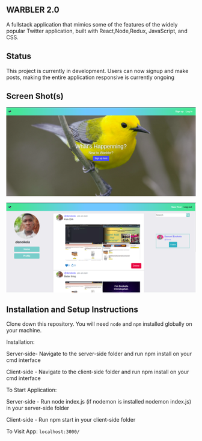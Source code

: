 ## WARBLER 2.0

A fullstack application that mimics some of the features of the widely popular Twitter application, built with React,Node,Redux, JavaScript, and CSS.

## Status

This project is currently in development. Users can now signup and make posts, making the entire application responsive is currently ongoing

## Screen Shot(s)

![Alt text](/screenshots/home.png "Home Image")

![Alt text](/screenshots/timeline.png "Timeline Image")

## Installation and Setup Instructions

Clone down this repository. You will need `node` and `npm` installed globally on your machine.

Installation:

Server-side- Navigate to the server-side folder and run npm install on your cmd interface

Client-side - Navigate to the client-side folder and run npm install on your cmd interface

To Start Application:

Server-side - Run node index.js (if nodemon is installed nodemon index.js) in your server-side folder

Client-side - Run npm start in your client-side folder

To Visit App:
`localhost:3000/`
